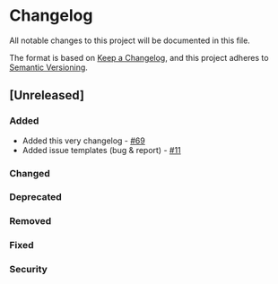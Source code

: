 # Changelog

All notable changes to this project will be documented in this file.

The format is based on [Keep a Changelog](https://keepachangelog.com/en/1.0.0/),
and this project adheres to [Semantic Versioning](https://semver.org/spec/v2.0.0.html).

## [Unreleased]

### Added

- Added this very changelog - [#69](https://github.com/DigitalExcellence/dex-backend/issues/71)
- Added issue templates (bug & report) - [#11](https://github.com/DigitalExcellence/dex-backend/issues/11)

### Changed

### Deprecated

### Removed

### Fixed

### Security
